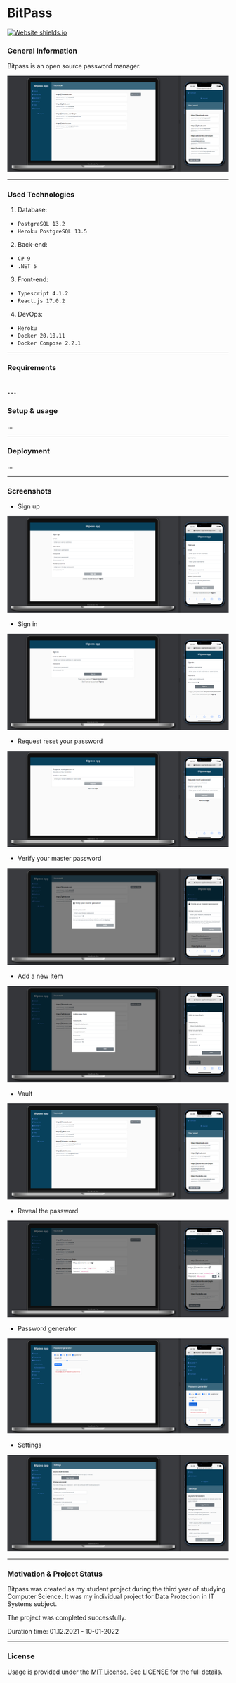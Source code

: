 # BitPass
[![Website shields.io](https://img.shields.io/website-up-down-green-red/http/shields.io.svg)](https://bitpass-app.herokuapp.pl)

### General Information

Bitpass is an open source password manager.

![Vault](screenshots/Vault.png)



---
### Used Technologies

1. Database:
- `PostgreSQL 13.2`
- `Heroku PostgreSQL 13.5`

2. Back-end:
- `C# 9`
- `.NET 5`

3. Front-end:
- `Typescript 4.1.2`
- `React.js 17.0.2`

4. DevOps:
- `Heroku`
- `Docker 20.10.11`
- `Docker Compose 2.2.1`

---

### Requirements

...
---

### Setup & usage

...

---
### Deployment

...

---
### Screenshots

* Sign up

![Vault](screenshots/SignUp.png)

* Sign in

![Vault](screenshots/SignIn.png)


* Request reset your password

![Vault](screenshots/RequestResetPassword.png)

* Verify your master password

![Vault](screenshots/VerifyMasterPassword.png)


* Add a new item

![Vault](screenshots/AddNewItem.png)

* Vault

![Vault](screenshots/Vault.png)

* Reveal the password

![Vault](screenshots/RevealingPassword.png)

* Password generator

![Vault](screenshots/PasswordGenerator.png)

* Settings

![Vault](screenshots/Settings.png)

---

### Motivation & Project Status

Bitpass was created as my student project during the third year of studying Computer Science. It was my individual project for Data Protection in IT Systems subject.

The project was completed successfully.

Duration time: 01.12.2021 - 10-01-2022

---
### License
Usage is provided under the [MIT License](http://opensource.org/licenses/mit-license.php). See LICENSE for the full details.
